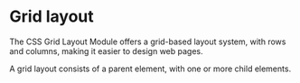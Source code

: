 # Grid layout

The CSS Grid Layout Module offers a grid-based layout system, with rows and columns, making it easier to design web pages.

A grid layout consists of a parent element, with one or more child elements.